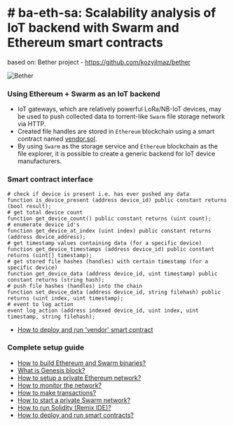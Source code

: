 # # ba-eth-sa: Scalability analysis of IoT backend with Swarm and Ethereum smart contracts

based on: Bether project - https://github.com/kozyilmaz/bether

![Bether](https://github.com/kozyilmaz/bether/raw/master/readme/ethstats.png "Proof-of-concept IoT backend")

### Using Ethereum + Swarm as an IoT backend
* IoT gateways, which are relatively powerful LoRa/NB-IoT devices, may be used to push collected data to torrent-like ```Swarm``` file storage network via HTTP.
* Created file handles are stored in ```Ethereum``` blockchain using a smart contract named [vendor.sol](ethereum/vendor.sol).
* By using ```Swarm``` as the storage service  and ```Ethereum``` blockchain as the file explorer, it is possible to create a generic backend for IoT device manufacturers.

### Smart contract interface
```shell
# check if device is present i.e. has ever pushed any data
function is_device_present (address device_id) public constant returns (bool result);
# get total device count
function get_device_count() public constant returns (uint count);
# enumerate device id's
function get_device_at_index (uint index) public constant returns (address device_address);
# get timestamp values containing data (for a specific device)
function get_device_timestamps (address device_id) public constant returns (uint[] timestamp);
# get stored file hashes (handles) with certain timestamp (for a specific device)
function get_device_data (address device_id, uint timestamp) public constant returns (string hash);
# push file hashes (handles) into the chain
function set_device_data (address device_id, string filehash) public returns (uint index, uint timestamp);
# event to log action
event log_action (address indexed device_id, uint index, uint timestamp, string filehash);
```
* [How to deploy and run 'vendor' smart contract](ethereum/README.md)

### Complete setup guide
* [How to build Ethereum and Swarm binaries?](readme/README.build.md)
* [What is Genesis block?](readme/README.genesis.md)
* [How to setup a private Ethereum network?](readme/README.network.md)
* [How to monitor the network?](readme/README.monitor.md)
* [How to make transactions?](readme/README.transaction.md)
* [How to start a private Swarm network?](readme/README.swarm.md)
* [How to run Solidity (Remix IDE)?](readme/README.solidity.md)
* [How to deploy and run smart contracts?](readme/README.smartcontracts.md)

